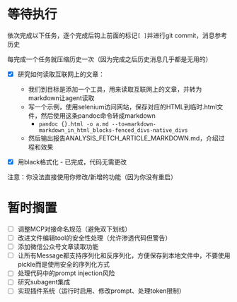 # 等待执行

依次完成以下任务，逐个完成后钩上前面的标记`[ ]`并进行git commit，消息参考历史

每完成一个任务就压缩历史一次（因为完成之后历史消息几乎都是无用的）

- [x] 研究如何读取互联网上的文章：
    - 我们到目标是添加一个工具，用来读取互联网上的文章，并转为markdown让agent读取
    - 写一个示例，使用selenium访问网站，保存对应的HTML到临时.html文件，然后使用这条pandoc命令转成markdown
        - `pandoc {}.html -o a.md --to=markdown-markdown_in_html_blocks-fenced_divs-native_divs`
    - 然后输出报告ANALYSIS_FETCH_ARTICLE_MARKDOWN.md，介绍过程和效果
- [x] 用black格式化 - 已完成，代码无需更改


注意：你没法直接使用你修改/新增的功能（因为你没有重启）

# 暂时搁置

- [ ] 调整MCP对接命名规范（避免双下划线）
- [ ] 改进文件编辑tool的安全性处理（允许渗透代码但警告）
- [ ] 添加微信公众号文章读取功能
- [ ] 让所有Message都支持序列化和反序列化，方便保存到本地文件中，不要使用pickle而是使用安全的序列化方式
- [ ] 处理代码中的prompt injection风险
- [ ] 研究subagent集成
- [ ] 实现插件系统（运行时启用、修改prompt、处理token限制）